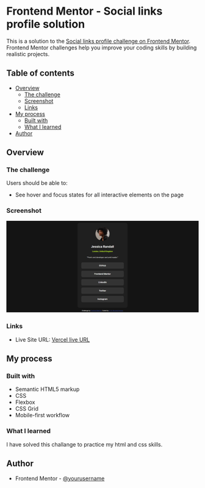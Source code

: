 # Frontend Mentor - Social links profile solution

This is a solution to the [Social links profile challenge on Frontend Mentor](https://www.frontendmentor.io/challenges/social-links-profile-UG32l9m6dQ). Frontend Mentor challenges help you improve your coding skills by building realistic projects.

## Table of contents

- [Overview](#overview)
  - [The challenge](#the-challenge)
  - [Screenshot](#screenshot)
  - [Links](#links)
- [My process](#my-process)
  - [Built with](#built-with)
  - [What I learned](#what-i-learned)
- [Author](#author)

## Overview

### The challenge

Users should be able to:

- See hover and focus states for all interactive elements on the page

### Screenshot

![](./screenshot.png)

### Links

- Live Site URL: [Vercel live URL](https://smsh16-frontend-mentor-social-links-profile.vercel.app/)

## My process

### Built with

- Semantic HTML5 markup
- CSS
- Flexbox
- CSS Grid
- Mobile-first workflow

### What I learned

I have solved this challange to practice my html and css skills.

## Author

- Frontend Mentor - [@yourusername](https://www.frontendmentor.io/profile/yourusername)

